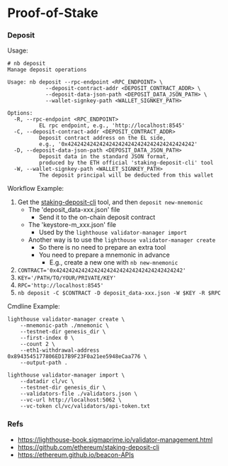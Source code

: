 # Proof-of-Stake

### Deposit

Usage:

```shell
# nb deposit
Manage deposit operations

Usage: nb deposit --rpc-endpoint <RPC_ENDPOINT> \
            --deposit-contract-addr <DEPOSIT_CONTRACT_ADDR> \
            --deposit-data-json-path <DEPOSIT_DATA_JSON_PATH> \
            --wallet-signkey-path <WALLET_SIGNKEY_PATH>

Options:
  -R, --rpc-endpoint <RPC_ENDPOINT>
          EL rpc endpoint, e.g., 'http://localhost:8545'
  -C, --deposit-contract-addr <DEPOSIT_CONTRACT_ADDR>
          Deposit contract address on the EL side,
          e.g., '0x4242424242424242424242424242424242424242'
  -D, --deposit-data-json-path <DEPOSIT_DATA_JSON_PATH>
          Deposit data in the standard JSON format,
          produced by the ETH official 'staking-deposit-cli' tool
  -W, --wallet-signkey-path <WALLET_SIGNKEY_PATH>
          The deposit principal will be deducted from this wallet
```

Workflow Example:
1. Get the [staking-deposit-cli](https://github.com/ethereum/staking-deposit-cli) tool, and then `deposit new-mnemonic`
    - The 'deposit_data-xxx.json' file
        - Send it to the on-chain deposit contract
    - The 'keystore-m_xxx.json' file
        - Used by the `lighthouse validator-manager import`
    - Another way is to use the `lighthouse validator-manager create`
        - So there is no need to prepare an extra tool
        - You need to prepare a mnemonic in advance
            - E.g., create a new one with `nb new-mnemonic`
2. `CONTRACT='0x4242424242424242424242424242424242424242'`
3. `KEY='/PATH/TO/YOUR/PRIVATE/KEY'`
4. `RPC='http://localhost:8545'`
5. `nb deposit -C $CONTRACT -D deposit_data-xxx.json -W $KEY -R $RPC`

Cmdline Example:
```shell
lighthouse validator-manager create \
    --mnemonic-path ./mnemonic \
    --testnet-dir genesis_dir \
    --first-index 0 \
    --count 2 \
    --eth1-withdrawal-address 0x8943545177806ED17B9F23F0a21ee5948eCaa776 \
    --output-path .

lighthouse validator-manager import \
    --datadir cl/vc \
    --testnet-dir genesis_dir \
    --validators-file ./validators.json \
    --vc-url http://localhost:5062 \
    --vc-token cl/vc/validators/api-token.txt
```

### Refs

- https://lighthouse-book.sigmaprime.io/validator-management.html
- https://github.com/ethereum/staking-deposit-cli
- https://ethereum.github.io/beacon-APIs
